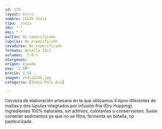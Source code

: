 ```yaml
---
id: 170
layout: birra
nombre: 15&30 India
tipo:  India
ibu: "-"
ebc: "-"
maltas: No especificado
lupulos: No especificado
levaduras: No especificado
formato: Botella 33cl.
volumen:  5.0 %
alergenos: 
origen: España
pvp: "2.50"
precio: 2.50
imagen: india1530.jpg
categoria: [India_Pale_Ale]

---
```

Cerveza de elaboración artesana en la que utilizamos 4 tipos diferentes de maltas y dos lúpulos integrados por infusión fría (Dry Hopping).
Ingredientes 100% naturales, sin aditivos, colorantes o conservantes. Suele contener sedimentos ya que no se filtra, fermenta en botella, no pasteurizada.